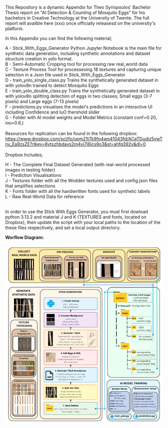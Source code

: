 This Repository is a dynamic Appendix for Theo Syriopoulos' Bachelor Thesis report on "AI Detection & Counting of Mosquito Eggs" for his bachelors in Creative Technology at the University of Twente. 
The full report will availble here (xxx) once officially releasesd on the university's platform. <br />

 
In this Appendix you can find the following material;

A - Stick_With_Eggs_Generator Python Jupyter Notebook is the main file for synthetic data generation, including synthetic annotations and dataset structure creation in yolo format.<br />
B - Semi-Automatic Cropping tool for processing raw real_world data <br />
C - Texture Process Tool for processesing 18 textures and capturing unique selection in a Json file used in Stick_With_Eggs_Generator <br />
D - train_yolo_single_class.py Trains the synthetically generated dataset in with yolov8n trained to detect Mosquito Eggs <br />
E - train_yolo_double_class.py Trains the synthetically generated dataset in with yolov8n splitting detection of eggs in two classes; Small eggs (3-7 pixels) and Large eggs (7-13 pixels) <br />
F - predictions.py visualises the model's predictions in an interactive UI including Confidence and IuO thershold slider <br />
G - Folder with AI model weights and Model Metrics (constant conf=0.20, iou=0.6,) <br />
<br />
Resources for replication can be found in the following dropbox: 
https://www.dropbox.com/scl/fo/upm21t7k9fp4wp41043fd/ACeTDudjz5vwTny_Ea9zsZE?rlkey=8ytszhbdavs2m4vi7l6jcs9o3&st=ahfq392v&dl=0
<br />
<br />
Dropbox Includes; 

H - The Complete Final Dataset Generated (with real-world processed images in testing folder) <br />
I - Prediction Visualisations <br />
J - Textures folder with all the Wodden textures used and config.json files that amplifies selections <br />
K - Fonts folder with all the handwritten fonts used for synthetic labels <br />
L - Raw Real-World Data for reference <br />
<br />

In order to use the Stick With Eggs Generator, you must first dowload python 3.13.2 and material J and K (TEXTURES and fonts, located on Dropbox), then update the script with your local paths to the location of the these files respectively, and set a local output directory.
<br />

**Worflow Diagram:**

<img src="workflow_pipeline.png" alt="Workflow Diagram" width="800">

